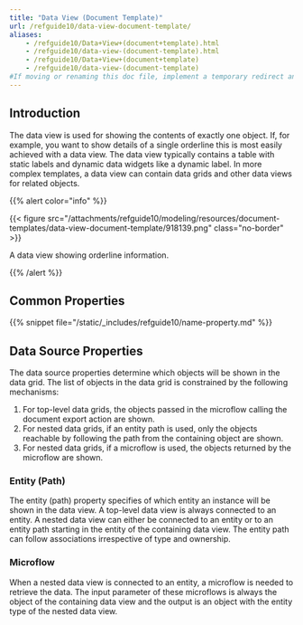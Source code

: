 ```yaml
---
title: "Data View (Document Template)"
url: /refguide10/data-view-document-template/
aliases:
    - /refguide10/Data+View+(document+template).html
    - /refguide10/data-view-(document-template).html
    - /refguide10/Data+View+(document+template)
    - /refguide10/data-view-(document-template)
#If moving or renaming this doc file, implement a temporary redirect and let the respective team know they should update the URL in the product. See Mapping to Products for more details.
---
```


## Introduction

The data view is used for showing the contents of exactly one object. If, for example, you want to show details of a single orderline this is most easily achieved with a data view. The data view typically contains a table with static labels and dynamic data widgets like a dynamic label. In more complex templates, a data view can contain data grids and other data views for related objects.

{{% alert color="info" %}}

{{< figure src="/attachments/refguide10/modeling/resources/document-templates/data-view-document-template/918139.png" class="no-border" >}}

A data view showing orderline information.

{{% /alert %}}

## Common Properties

{{% snippet file="/static/_includes/refguide10/name-property.md" %}}

## Data Source Properties

The data source properties determine which objects will be shown in the data grid. The list of objects in the data grid is constrained by the following mechanisms:

1. For top-level data grids, the objects passed in the microflow calling the document export action are shown.
2. For nested data grids, if an entity path is used, only the objects reachable by following the path from the containing object are shown.
3. For nested data grids, if a microflow is used, the objects returned by the microflow are shown.

### Entity (Path)

The entity (path) property specifies of which entity an instance will be shown in the data view. A top-level data view is always connected to an entity. A nested data view can either be connected to an entity or to an entity path starting in the entity of the containing data view. The entity path can follow associations irrespective of type and ownership.

### Microflow

When a nested data view is connected to an entity, a microflow is needed to retrieve the data. The input parameter of these microflows is always the object of the containing data view and the output is an object with the entity type of the nested data view.
